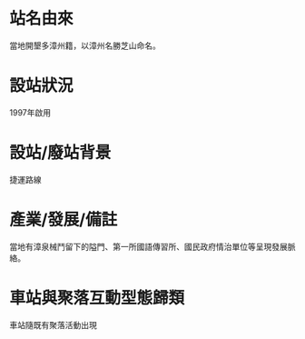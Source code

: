 # 站名由來

當地開墾多漳州籍，以漳州名勝芝山命名。 

# 設站狀況

1997年啟用 

# 設站/廢站背景

捷運路線 

# 產業/發展/備註

當地有漳泉械鬥留下的隘門、第一所國語傳習所、國民政府情治單位等呈現發展脈絡。 

# 車站與聚落互動型態歸類

車站隨既有聚落活動出現 
